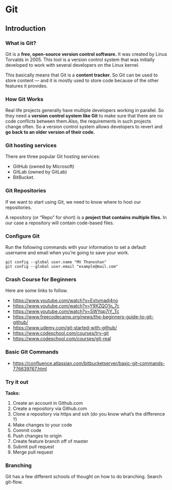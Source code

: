 # Git

## Introduction

### What is Git?
Git is a **free, open-source version control software.** It was created by Linus Torvalds in 2005. This tool is a version control system that was initially developed to work with several developers on the Linux kernel.

This basically means that Git is a **content tracker.** So Git can be used to store content — and it is mostly used to store code because of the other features it provides.

### How Git Works
Real life projects generally have multiple developers working in parallel. So they need a **version control system like Git** to make sure that there are no code conflicts between them.Also, the requirements in such projects change often. So a version control system allows developers to revert and **go back to an older version of their code.**


### Git hosting services
There are three popular Git hosting services:
- GitHub (owned by Microsoft)
- GitLab (owned by GitLab)
- BitBucket.

### Git Repositories
If we want to start using Git, we need to know where to host our repositories.

A repository (or “Repo” for short) is a **project that contains multiple files.** In our case a repository will contain code-based files.

### Configure Git
Run the following commands with your information to set a default username and email when you’re going to save your work.

```
git config --global user.name "MV Thanoshan"
git config --global user.email "example@mail.com"
```

### Crash Course for Beginners
Here are some links to follow.
- https://www.youtube.com/watch?v=Extvmadj4no
- https://www.youtube.com/watch?v=Y9XZQO1n_7c
- https://www.youtube.com/watch?v=SWYqp7iY_Tc
- https://www.freecodecamp.org/news/the-beginners-guide-to-git-github/
- https://www.udemy.com/git-started-with-github/
- https://www.codeschool.com/courses/try-git
- https://www.codeschool.com/courses/git-real

### Basic Git Commands
- https://confluence.atlassian.com/bitbucketserver/basic-git-commands-776639767.html

### Try it out
**Tasks:**
1. Create an account in Github.com
1. Create a repository via Github.com
1. Clone a repository via https and ssh (do you know what’s the difference ?)
1. Make changes to your code
1. Commit code
1. Push changes to origin
1. Create feature branch off of master
1. Submit pull request
1. Merge pull request

### Branching
Git has a few different schools of thought on how to do branching. Search git-flow.

